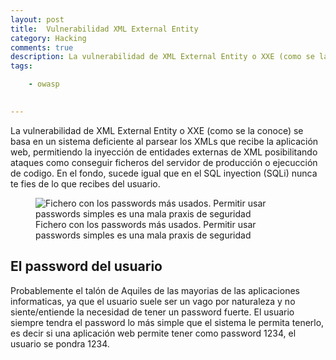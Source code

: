 ```yaml
---
layout: post
title:  Vulnerabilidad XML External Entity
category: Hacking
comments: true
description: La vulnerabilidad de XML External Entity o XXE (como se la conoce) se basa en un sistema deficiente al parsear los XMLs que recibe la aplicación web, permitiendo la inyección de entidades externas de XML posibilitando ataques como conseguir ficheros del servidor de producción o ejecucción de codigo. En el fondo, sucede igual que en el SQL inyection (SQLi) nunca te fies de lo que recibes del usuario.
tags:   

    - owasp
    

---
```


La vulnerabilidad de XML External Entity o XXE (como se la conoce) se basa en un sistema deficiente al parsear los XMLs que recibe la aplicación web, permitiendo la inyección de entidades externas de XML posibilitando ataques como conseguir ficheros del servidor de producción o ejecucción de codigo. En el fondo, sucede igual que en el SQL inyection (SQLi) nunca te fies de lo que recibes del usuario.

<figure>
<img alt="Fichero con los passwords más usados. Permitir usar passwords simples es una mala praxis de seguridad" class="img img-responsive" src="/resources/images/malas-praxis-seguridad-password"/>
<figcaption>
Fichero con los passwords más usados. Permitir usar passwords simples es una mala praxis de seguridad
</figcaption>
</figure>

## El password del usuario

Probablemente el talón de Aquiles de las mayorias de las aplicaciones informaticas, ya que el usuario suele ser un vago por naturaleza y no siente/entiende la necesidad de tener un password fuerte. El usuario siempre tendra el password lo más simple que el sistema le permita tenerlo, es decir si una aplicación web permite tener como password 1234, el usuario se pondra 1234.


